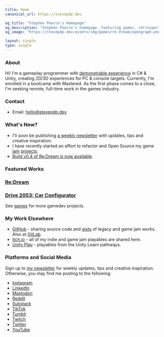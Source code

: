 ```yaml
---
title: Home
canonical_url: https://stevepdp.dev

og_title: "Stephen Pearce's Homepage"
og_description: "Stephen Pearce's homepage. Featuring games, retrospectives and blogs."
og_image: "https://stevepdp.dev/assets/img/games/re-dream/opengraph.png"

layout: single
type: single
---
```


### About
Hi! I&apos;m a <span class="highlight">gameplay programmer</span> with <a href="https://github.com/stevepdp?tab=repositories&q=&type=&language=c%23&sort=" rel="me nofollow noopener noreferrer" target="_blank">demonstrable experience</a> in <span class="highlight">C# & Unity</span>, creating 2D/3D experiences for PC & console targets. Currently, I&apos;m enrolled in a bootcamp with Mastered. As the first phase comes to a close, I&apos;m <span class="highlight">seeking remote, full-time work</span> in the games industry.

### Contact

* Email: <a href="mailto:hello@stevepdp.dev">hello@stevepdp.dev</a>


### What's New?
* I'll soon be publishing <a href="https://stevepdp.substack.com" rel="me nofollow noreferrer noopener" target="_blank">a weekly newsletter</a> with updates, tips and creative inspiration.
* I have recently started an effort to refactor and Open Source my game <a href="/games/weekly-game-jam/ghoul-must-eat.html">jam</a> <a href="http://localhost:8080/games/weekly-game-jam/waiting-for-uptrend.html">projects</a>.
* <a href="/games/mastered/re-dream/devlog-4.html">Build v0.4 of Re:Dream is now available</a>.


### Featured Works
<div class="game-grid">
	<a href="/games/mastered/re-dream.html" class="game" style="background-image: url(/assets/img/games/re-dream/screenshot-squarecropnohud.png)">
		<h3 class="game__desc">Re:Dream</h3>
	</a>
	<a href="/games/mastered/car-configurator.html" class="game" style="background-image: url(/assets/img/games/car-configurator/screenshot-squarecropnohud.png)">
		<h3 class="game__desc"><span class="sr-only">Drive 2053: </span>Car Configurator</h3>
	</a>
</div>
See <a href="/games.html">games</a> for more gamedev projects.


### My Work Elsewhere
* <a href="https://www.github.com/stevepdp" rel="me nofollow noopener noreferrer" target="_blank">GitHub</a> - sharing source code and <a href="https://gist.github.com/stevepdp" rel="me nofollow noreferrer noopener" target="_blank">gists</a> of legacy and game jam works. Also at <a href="https://www.gitlab.com/stevepdp" rel="me nofollow noopener noreferrer" target="_blank">GitLab</a>.
* <a href="https://stevepdp.itch.io/" rel="me nofollow noopener noreferrer" target="_blank">Itch.io</a> - all of my indie and game jam playables are shared here.
* <a href="https://play.unity.com/u/stevepdp" rel="me nofollow noopener noreferrer" target="_blank">Unity Play</a> - playables from the Unity Learn pathways.

### Platforms and Social Media
Sign up to <a href="https://stevepdp.substack.com" rel="me nofollow noopener noreferrer" target="_blank">my newsletter</a> for weekly updates, tips and creative inspiration. Otherwise, you may find me posting to the following:

* <a href="https://www.instagram.com/stevepdp" rel="me nofollow noopener noreferrer" target="_blank" title="Stephen Pearce on Instagram">Instagram</a>
* <a href="https://www.linkedin.com/in/stevepdp/" rel="me nofollow noopener noreferrer" target="_blank" title="Stephen Pearce on LinkedIn">LinkedIn</a>
* <a href="https://peoplemaking.games/@stevepdp" rel="me nofollow noopener noreferrer" target="_blank" title="Stephen Pearce on Mastodon">Mastodon</a>
* <a href="https://www.reddit.com/user/stevepdp_dev" rel="me nofollow noopener noreferrer" target="_blank" title="Stephen Pearce on Reddit">Reddit</a>
* <a href="https://stevepdp.substack.com" rel="me nofollow noopener noreferrer" target="_blank" title="Stephen Pearce on Substack">Substack</a>
* <a href="https://www.tiktok.com/@stevepdp" rel="me nofollow noopener noreferrer" target="_blank" title="Stephen Pearce on TikTok">TikTok</a>
* <a href="https://www.tumblr.com/stevepdp" rel="me nofollow noopener noreferrer" target="_blank" title="Stephen Pearce on Tumblr">Tumblr</a>
* <a href="https://www.twitch.com/stevepdp_dev" rel="me nofollow noopener noreferrer" target="_blank" title="Stephen Pearce on Twitch">Twitch</a>
* <a href="https://www.twitter.com/stevepdp" rel="me nofollow noopener noreferrer" target="_blank" title="Stephen Pearce on Twitter">Twitter</a>
* <a href="https://www.youtube.com/@stevepdp" rel="me nofollow noopener noreferrer" target="_blank" title="Stephen Pearce on YouTube">YouTube</a>
